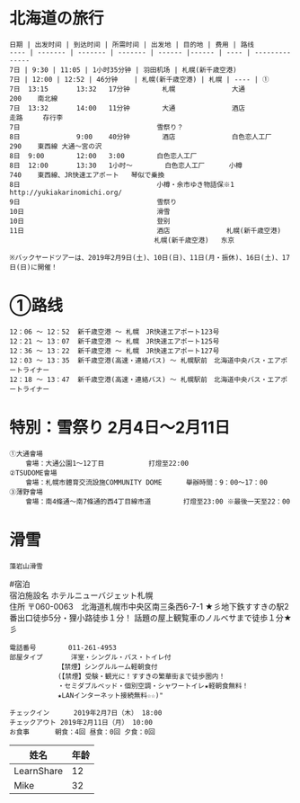 # 北海道の旅行

	日期 | 出发时间 | 到达时间 | 所需时间 | 出发地 | 目的地 | 费用 | 路线
	---- | ------- | ------- | ------- | ------ |------ | ---- | --------------
	7日 | 9:30 | 11:05 | 1小时35分钟 | 羽田机场 | 札幌(新千歳空港) 
	7日 | 12:00 | 12:52 | 46分钟	 | 札幌(新千歳空港) | 札幌 | ---- | ①	
	7日	13:15		13:32	17分钟	    札幌	            大通	             200	南北線	
	7日	13:32		14:00	11分钟	    大通	            酒店		                走路	   存行李
	7日					                雪祭り？							    		
	8日		        9:00    40分钟	    酒店	            白色恋人工厂	     290	東西線	大通～宮の沢
	8日	9:00		12:00	3:00	    白色恋人工厂				
	8日	12:00		13:30	1小时～	    白色恋人工厂	    小樽	             740	東西線、JR快速エアポート	琴似で乗換
	8日				                	小樽・余市ゆき物語保※1				http://yukiakarinomichi.org/				              					
	9日				                    雪祭り				
	10日					                滑雪				
	10日					                登别				
	11日					                酒店	            札幌(新千歳空港)			
						                札幌(新千歳空港)	东京			
										
	※バックヤードツアーは、2019年2月9日(土)、10日(日)、11日(月・振休)、16日(土)、17日(日)に開催！		
	
  # ①路线
	12：06 ～ 12：52  新千歳空港 ～ 札幌　JR快速エアポート123号
	12：21 ～ 13：07  新千歳空港 ～ 札幌　JR快速エアポート125号
	12：36 ～ 13：22  新千歳空港 ～ 札幌　JR快速エアポート127号
	12：03 ～ 13：35  新千歳空港(高速・連絡バス) ～ 札幌駅前　北海道中央バス・エアポートライナー
	12：18 ～ 13：47  新千歳空港(高速・連絡バス) ～ 札幌駅前　北海道中央バス・エアポートライナー
	
  # 特別：雪祭り		2月4日～2月11日			
	①大通會場					
		會場：大通公園1～12丁目			打燈至22:00	
	②TSUDOME會場					
		會場：札幌市體育交流設施COMMUNITY DOME		舉辦時間：9：00～17：00
	③薄野會場					
		會場：南4條通～南7條通的西4丁目線市道		打燈至23:00 ※最後一天至22：00
	
  # 滑雪
	藻岩山滑雪
	
  #宿泊						
	宿泊施設名	ホテルニューバジェット札幌				
	住所		    〒060-0063　北海道札幌市中央区南三条西6-7-1
	            ★彡地下鉄すすきの駅2番出口徒歩5分・狸小路徒歩１分！
	            話題の屋上観覧車のノルベサまで徒歩１分★彡
													
	電話番号		011-261-4953				
	部屋タイプ		洋室・シングル・バス・トイレ付
	            【禁煙】シングルルーム軽朝食付
	            (【禁煙】受験・観光に！すすきの繁華街まで徒歩圏内！
	            ・セミダブルベッド・個別空調・シャワートイレ★軽朝食無料！
	            ★LANインターネット接続無料☆☆)"			
							
	チェックイン		2019年2月7日（木） 18:00				
	チェックアウト	2019年2月11日（月） 10:00				
	お食事　　	朝食：4回 昼食：0回 夕食：0回			

姓名 | 年龄
---- | ---
LearnShare | 12
Mike |  32